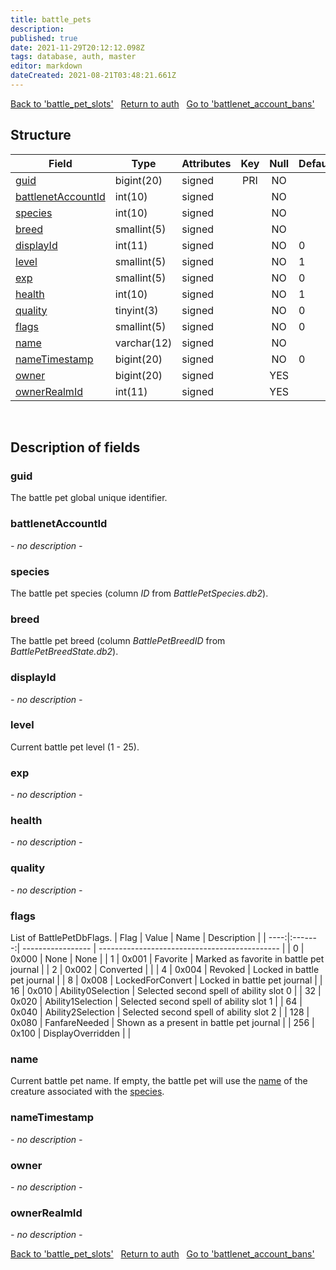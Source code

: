 ```yaml
---
title: battle_pets
description: 
published: true
date: 2021-11-29T20:12:12.098Z
tags: database, auth, master
editor: markdown
dateCreated: 2021-08-21T03:48:21.661Z
---
```


<a href="https://trinitycore.info/en/database/master/auth/battle_pet_slots" class="mt-5 v-btn v-btn--depressed v-btn--flat v-btn--outlined theme--light v-size--default darkblue--text text--lighten-3"><span class="v-btn__content"><i aria-hidden="true" class="v-icon notranslate v-icon--left mdi mdi-arrow-left theme--light"></i><span>Back to 'battle_pet_slots'</span></span></a>&nbsp;&nbsp;&nbsp;<a href="https://trinitycore.info/en/database/master/auth/home" class="mt-5 v-btn v-btn--depressed v-btn--flat v-btn--outlined theme--light v-size--default darkblue--text text--lighten-3"><span class="v-btn__content"><i aria-hidden="true" class="v-icon notranslate v-icon--left mdi mdi-home-outline theme--light"></i><span>Return to auth</span></span></a>&nbsp;&nbsp;&nbsp;<a href="https://trinitycore.info/en/database/master/auth/battlenet_account_bans" class="mt-5 v-btn v-btn--depressed v-btn--flat v-btn--outlined theme--light v-size--default darkblue--text text--lighten-3"><span class="v-btn__content"><span>Go to 'battlenet_account_bans'</span><i aria-hidden="true" class="v-icon notranslate v-icon--right mdi mdi-arrow-right theme--light"></i></span></a>
## Structure

| Field | Type | Attributes | Key | Null | Default | Extra | Comment |
|---|---|---|:---:|:---:|---|---|---|
[guid](#guid) | bigint(20) | signed | PRI | NO |  |  |  |
[battlenetAccountId](#battlenetaccountid) | int(10) | signed |  | NO |  |  |  |
[species](#species) | int(10) | signed |  | NO |  |  |  |
[breed](#breed) | smallint(5) | signed |  | NO |  |  |  |
[displayId](#displayid) | int(11) | signed |  | NO | 0 |  |  |
[level](#level) | smallint(5) | signed |  | NO | 1 |  |  |
[exp](#exp) | smallint(5) | signed |  | NO | 0 |  |  |
[health](#health) | int(10) | signed |  | NO | 1 |  |  |
[quality](#quality) | tinyint(3) | signed |  | NO | 0 |  |  |
[flags](#flags) | smallint(5) | signed |  | NO | 0 |  |  |
[name](#name) | varchar(12) | signed |  | NO |  |  |  |
[nameTimestamp](#nametimestamp) | bigint(20) | signed |  | NO | 0 |  |  |
[owner](#owner) | bigint(20) | signed |  | YES |  |  |  |
[ownerRealmId](#ownerrealmid) | int(11) | signed |  | YES |  |  |  |

&nbsp;
## Description of fields

### guid   
The battle pet global unique identifier.
&nbsp;
    
### battlenetAccountId  
*- no description -*
&nbsp;

### species
The battle pet species (column *ID* from *BattlePetSpecies.db2*).
&nbsp;

### breed
The battle pet breed (column *BattlePetBreedID* from *BattlePetBreedState.db2*).
&nbsp;

### displayId
*- no description -*
&nbsp;

### level
Current battle pet level (1 - 25).
&nbsp;

### exp
*- no description -*
&nbsp;

### health
*- no description -*
&nbsp;

### quality
*- no description -*
&nbsp;

### flags
List of BattlePetDbFlags.
| Flag | Value   | Name              | Description                                   |
| ----:|:-------:| ----------------- | --------------------------------------------- |
| 0    | 0x000   | None              | None                                          |
| 1    | 0x001   | Favorite          | Marked as favorite in battle pet journal      |
| 2    | 0x002   | Converted         |                                               |
| 4    | 0x004   | Revoked           | Locked in battle pet journal                  |
| 8    | 0x008   | LockedForConvert  | Locked in battle pet journal                  |
| 16   | 0x010   | Ability0Selection | Selected second spell of ability slot 0       |
| 32   | 0x020   | Ability1Selection | Selected second spell of ability slot 1       |
| 64   | 0x040   | Ability2Selection | Selected second spell of ability slot 2       |
| 128  | 0x080   | FanfareNeeded     | Shown as a present in battle pet journal      |
| 256  | 0x100   | DisplayOverridden |                                               |
&nbsp;

### name
Current battle pet name. If empty, the battle pet will use the [name](../world/creature_template#name) of the creature associated with the [species](#species).
&nbsp;

### nameTimestamp
*- no description -*
&nbsp;

### owner
*- no description -*
&nbsp;

### ownerRealmId
*- no description -*
&nbsp;

<a href="https://trinitycore.info/en/database/master/auth/battle_pet_slots" class="mt-5 v-btn v-btn--depressed v-btn--flat v-btn--outlined theme--light v-size--default darkblue--text text--lighten-3"><span class="v-btn__content"><i aria-hidden="true" class="v-icon notranslate v-icon--left mdi mdi-arrow-left theme--light"></i><span>Back to 'battle_pet_slots'</span></span></a>&nbsp;&nbsp;&nbsp;<a href="https://trinitycore.info/en/database/master/auth/home" class="mt-5 v-btn v-btn--depressed v-btn--flat v-btn--outlined theme--light v-size--default darkblue--text text--lighten-3"><span class="v-btn__content"><i aria-hidden="true" class="v-icon notranslate v-icon--left mdi mdi-home-outline theme--light"></i><span>Return to auth</span></span></a>&nbsp;&nbsp;&nbsp;<a href="https://trinitycore.info/en/database/master/auth/battlenet_account_bans" class="mt-5 v-btn v-btn--depressed v-btn--flat v-btn--outlined theme--light v-size--default darkblue--text text--lighten-3"><span class="v-btn__content"><span>Go to 'battlenet_account_bans'</span><i aria-hidden="true" class="v-icon notranslate v-icon--right mdi mdi-arrow-right theme--light"></i></span></a>